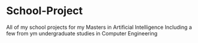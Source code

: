 # School-Project
 All of my school projects for my Masters in Artificial Intelligence
 Including a few from ym undergraduate studies in Computer Engineering
 
